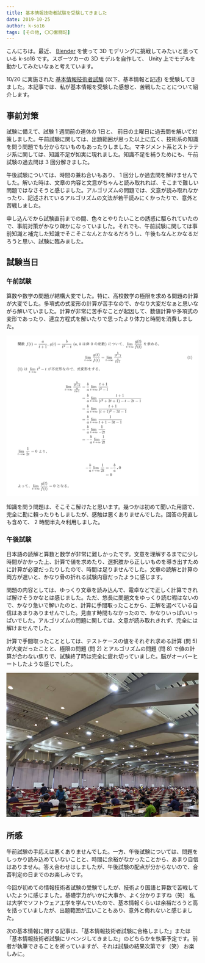 ```yaml
---
title: 基本情報技術者試験を受験してきました
date: 2019-10-25
author: k-so16
tags: [その他, 〇〇奮闘記]
---
```


こんにちは。最近、 [Blender](https://www.blender.org/) を使って 3D モデリングに挑戦してみたいと思っている k-so16 です。スポーツカーの 3D モデルを自作して、 Unity 上でモデルを動かしてみたいなぁと考えています。

10/20 に実施された [基本情報技術者試験](https://www.jitec.ipa.go.jp/1_11seido/fe.html) (以下、基本情報と記述) を受験してきました。本記事では、私が基本情報を受験した感想と、苦戦したことについて紹介します。

## 事前対策
試験に備えて、試験 1 週間前の連休の 1日と、 前日の土曜日に過去問を解いて対策しました。午前試験に関しては、出題範囲が思った以上に広く、技術系の知識を問う問題でも分からないものもあったりしました。マネジメント系とストラテジ系に関しては、知識不足が如実に現れました。知識不足を補うためにも、午前試験の過去問は 3 回分解きました。

午後試験については、時間の兼ね合いもあり、 1 回分しか過去問を解けませんでした。解いた時は、文章の内容と文意がちゃんと読み取れれば、そこまで難しい問題ではなさそうと感じました。アルゴリズムの問題では、文意が読み取れなかったり、記述されているアルゴリズムの文法が若干読みにくかったりで、意外と苦戦しました。

申し込んでから試験直前までの間、色々とやりたいことの誘惑に駆られていたので、事前対策がかなり疎かになっていました。それでも、午前試験に関しては事前知識と補完した知識でそこそこなんとかなるだろうし、午後もなんとかなるだろうと思い、試験に臨みました。

## 試験当日
### 午前試験
算数や数学の問題が結構大変でした。特に、高校数学の極限を求める問題の計算が大変でした。多項式の式変形の計算が苦手なので、かなり大変だなぁと思いながら解いていました。計算が非常に苦手なことが起因して、数値計算や多項式の変形であったり、連立方程式を解いたりで思ったより体力と時間を消費しました。

![計算に苦戦した問 4 の極限の問題](images/took-fe-2019-autumn-exam-1.png "計算に苦戦した問 4 の極限の問題")

知識を問う問題は、そこそこ解けたと思います。幾つかは初めて聞いた用語で、完全に勘に頼ったりもしましたが、感触は悪くありませんでした。回答の見直しも含めて、 2 時間半丸々利用しました。

### 午後試験
日本語の読解と算数と数学が非常に難しかったです。文意を理解するまでに少し時間がかかった上、計算で値を求めたり、選択肢から正しいものを導き出すために計算が必要だったりしたので、時間は足りませんでした。文章の読解と計算の両方が遅いと、かなり骨の折れる試験内容だったように感じます。

問題の内容としては、ゆっくり文章を読み込んで、電卓などで正しく計算できれば解けそうかなとは感じました。ただ、悠長に問題文をゆっくり読む暇はないので、かなり急いで解いたのと、計算に手間取ったことから、正解を選べている自信はあまりありませんでした。見直す時間もなかったので、かなりいっぱいいっぱいでした。アルゴリズムの問題に関しては、文意が読み取れきれず、完全には解けませんでした。

計算で手間取ったこととしては、テストケースの値をそれぞれ求める計算 (問 5) が大変だったことと、極限の問題 (問 2) とアルゴリズムの問題 (問 8) で値の計算が合わない焦りで、試験終了時は完全に疲れ切っていました。脳がオーバーヒートしたような感じでした。

![試験会場の様子](images/took-fe-2019-autumn-exam-2.jpg "試験会場の様子")

## 所感
午前試験の手応えは悪くありませんでした。一方、午後試験については、問題をしっかり読み込めていないことと、時間に余裕がなかったことから、あまり自信はありません。答え合わせはしましたが、午後試験の配点が分からないので、合否判定の日までのお楽しみです。

今回が初めての情報技術者試験の受験でしたが、技術より国語と算数で苦戦していたように感じました。基礎学力がいかに大事か、よく分かりますね（笑） 私は大学でソフトウェア工学を学んでいたので、基本情報くらいは余裕だろうと高を括っていましたが、出題範囲が広いこともあり、意外と侮れないと感じました。

次の基本情報に関する記事は、「基本情報技術者試験に合格しました」または「基本情報技術者試験にリベンジしてきました」のどちらかを執筆予定です。前者が執筆できることを祈っていますが、それは試験の結果次第です（笑） お楽しみに。
